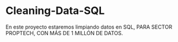 # Cleaning-Data-SQL
 En este proyecto estaremos limpiando datos en SQL, PARA SECTOR PROPTECH, CON MÁS DE 1 MILLÓN DE DATOS.
